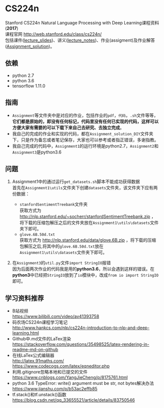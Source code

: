 # CS224n
Stanford CS224n Natural Language Processing with Deep Learning课程资料(**2017**)  
课程官网 http://web.stanford.edu/class/cs224n/  
包括课件([lecture_slides](lecture_slides/))、讲义([lecture_notes](lecture_notes/))、作业(assigment)及作业解答([Assignment_solution](Assignment_solution_DIY/))。

## 依赖
* python 2.7
* python 3.6
* tensorflow 1.11.0
  
## 指南
* `Assignment`等文件夹中是对应的作业，包括作业的`pdf`，`代码`，`.sh`文件等等，**它们都是原始的，即没有任何标记，代码里没有任何已实现的代码，这样可以方便大家有需要的可以下载下来自己去研究、去独立完成**。  
* 我自己的完成的作业和实现的代码，都在`Assignment_solution_DIY`文件夹下，只是作为备忘或者笔记保存，大家也可以参考或者指正错误，多谢指教。  
* 我自己完成的代码中，`Assignment1`的运行环境是python2.7，`Assignment2`和`Assignment3`是python3.6  

## 问题
1. Assignment1中的通过运行`get_datasets.sh`脚本不能成功获得数据  
首先在`Assignment1\utils`文件夹下创建`datasets`文件夹，该文件夹下应有两份数据：  
   * `stanfordSentimentTreebank`文件夹  
    获取方式为 http://nlp.stanford.edu/~socherr/stanfordSentimentTreebank.zip ，将下载的压缩包解压之后的文件夹放在`Assignment1\utils\datasets`文件夹下即可。
    * `glove.6B.50d.txt`  
    获取方式为 http://nlp.stanford.edu/data/glove.6B.zip ，将下载的压缩包解压之后,将其中的`glove.6B.50d.txt`放在`Assignment1\utils\datasets`文件夹下即可。    

2. 在`Assignment3`的`util.py`文件`import StringIO`报错  
   因为后面两次作业的代码我是用的**python3.6**，所以会遇到这样的错误。在**python3**中已经把`StringIO`放到了`io`模块中，改成`from io import StringIO`即可。

## 学习资料推荐
* B站视频  
https://www.bilibili.com/video/av41393758
* 码农场CS224n课程学习笔记  
http://www.hankcs.com/nlp/cs224n-introduction-to-nlp-and-deep-learning.html  
* Github中.md文件的LaTex渲染  
https://stackoverflow.com/questions/35498525/latex-rendering-in-readme-md-on-github  
* 在线LaTex公式编辑器  
http://latex.91maths.com/  
https://www.codecogs.com/latex/eqneditor.php  
* 利用.gitignore忽略本地和已提交的文件  
https://www.cnblogs.com/YangJieCheng/p/8175761.html
* python 3.6 TypeError: write() argument must be str, not bytes解决办法  
  https://www.jianshu.com/p/b53ac2effb85  
* tf.stack()和tf.unstack()函数  
https://blog.csdn.net/qq_33655521/article/details/83750546